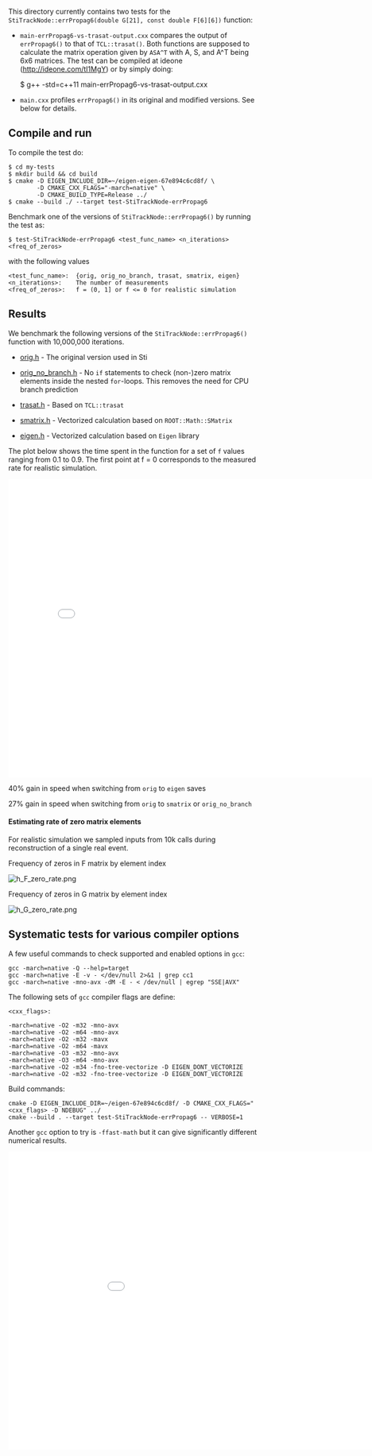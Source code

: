 This directory currently contains two tests for the
`StiTrackNode::errPropag6(double G[21], const double F[6][6])` function:

* `main-errPropag6-vs-trasat-output.cxx` compares the output of `errPropag6()`
to that of `TCL::trasat()`. Both functions are supposed to calculate the matrix
operation given by `ASA^T` with A, S, and A^T being 6x6 matrices. The test can
be compiled at ideone (http://ideone.com/tI1MgY) or by simply doing:

    $ g++ -std=c++11 main-errPropag6-vs-trasat-output.cxx

* `main.cxx` profiles `errPropag6()` in its original and modified versions. See
below for details.


Compile and run
---------------

To compile the test do:

    $ cd my-tests
    $ mkdir build && cd build
    $ cmake -D EIGEN_INCLUDE_DIR=~/eigen-eigen-67e894c6cd8f/ \
            -D CMAKE_CXX_FLAGS="-march=native" \
            -D CMAKE_BUILD_TYPE=Release ../
    $ cmake --build ./ --target test-StiTrackNode-errPropag6

Benchmark one of the versions of `StiTrackNode::errPropag6()` by running the
test as:

    $ test-StiTrackNode-errPropag6 <test_func_name> <n_iterations> <freq_of_zeros>

with the following values

    <test_func_name>:  {orig, orig_no_branch, trasat, smatrix, eigen}
    <n_iterations>:    The number of measurements
    <freq_of_zeros>:   f = (0, 1] or f <= 0 for realistic simulation


Results
-------

We benchmark the following versions of the `StiTrackNode::errPropag6()`
function with 10,000,000 iterations.

* [orig.h](orig.h) - The original version used in Sti

* [orig_no_branch.h](orig_no_branch.h) - No `if` statements to check (non-)zero
  matrix elements inside the nested `for`-loops. This removes the need for CPU branch prediction

* [trasat.h](trasat.h) - Based on `TCL::trasat`

* [smatrix.h](smatrix.h) - Vectorized calculation based on `ROOT::Math::SMatrix`

* [eigen.h](eigen.h) - Vectorized calculation based on `Eigen` library

The plot below shows the time spent in the function for a set of `f` values
ranging from 0.1 to 0.9. The first point at f = 0 corresponds to the measured
rate for realistic simulation.

<iframe width="800" height="600" frameborder="0" scrolling="yes" src="//plot.ly/~plexoos/2.embed">
  <a href="https://plot.ly/~plexoos/2/?share_key=utCiob32MBUoBG1UjixSzm" target="_blank">
  <img src="https://plot.ly/~plexoos/2.png?share_key=utCiob32MBUoBG1UjixSzm" style="max-width: 100%;"  width="800"/>
  </a>
</iframe>

40% gain in speed when switching from `orig` to `eigen` saves

27% gain in speed when switching from `orig` to `smatrix` or `orig_no_branch`


#### Estimating rate of zero matrix elements

For realistic simulation we sampled inputs from 10k calls during reconstruction
of a single real event.

Frequency of zeros in F matrix by element index

![h_F_zero_rate.png](https://plexoos.github.io/my-tests/test-StiTrackNode-errPropag6/h_F_zero_rate.png)

Frequency of zeros in G matrix by element index

![h_G_zero_rate.png](https://plexoos.github.io/my-tests/test-StiTrackNode-errPropag6/h_G_zero_rate.png)


Systematic tests for various compiler options
---------------------------------------------

A few useful commands to check supported and enabled options in `gcc`:

    gcc -march=native -Q --help=target
    gcc -march=native -E -v - </dev/null 2>&1 | grep cc1
    gcc -march=native -mno-avx -dM -E - < /dev/null | egrep "SSE|AVX"

The following sets of `gcc` compiler flags are define:

    <cxx_flags>:

    -march=native -O2 -m32 -mno-avx
    -march=native -O2 -m64 -mno-avx
    -march=native -O2 -m32 -mavx
    -march=native -O2 -m64 -mavx
    -march=native -O3 -m32 -mno-avx
    -march=native -O3 -m64 -mno-avx
    -march=native -O2 -m34 -fno-tree-vectorize -D EIGEN_DONT_VECTORIZE
    -march=native -O2 -m32 -fno-tree-vectorize -D EIGEN_DONT_VECTORIZE

Build commands:

    cmake -D EIGEN_INCLUDE_DIR=~/eigen-67e894c6cd8f/ -D CMAKE_CXX_FLAGS=" <cxx_flags> -D NDEBUG" ../
    cmake --build . --target test-StiTrackNode-errPropag6 -- VERBOSE=1

Another `gcc` option to try is `-ffast-math` but it can give significantly
different numerical results.

<iframe width="1000" height="600" frameborder="0" scrolling="yes" src="//plot.ly/~plexoos/40.embed">
  <a href="https://plot.ly/~plexoos/40/?share_key=grVSvcTNKEAy7jnWrz0seV" target="_blank">
  <img src="https://plot.ly/~plexoos/40.png?share_key=grVSvcTNKEAy7jnWrz0seV" style="max-width: 100%;"  width="1000"/>
  </a>
</iframe>
